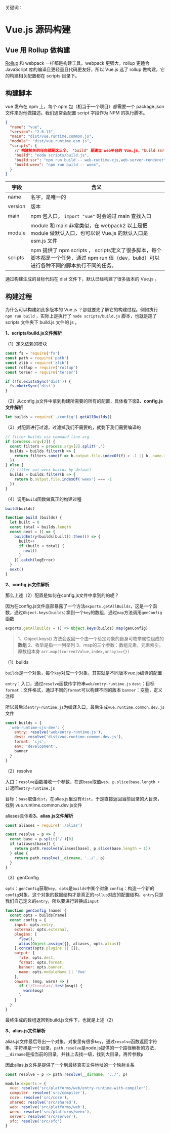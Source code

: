 
关键词：

# Vue.js 源码构建

## Vue 用 Rollup 做构建

[Rollup](https://github.com/rollup/rollup) 和 webpack 一样都是构建工具，webpack 更强大，rollup 更适合 JavaScript 库的编译且更轻量且代码更友好，所以 Vue.js 选了 rollup 做构建，它的构建相关配置都在 scripts 目录下。

## 构建脚本

vue 发布在 npm 上，每个 npm 包（相当于一个项目）都需要一个 package.json 文件来对他做描述。我们通常会配置 script 字段作为 NPM 的执行脚本。

```json
{
  "name": "vue",
  "version": "2.6.13",
  "main": "dist/vue.runtime.common.js",
  "module": "dist/vue.runtime.esm.js",
  "scripts": {
    // 构建相关的任务就是这三个， "build" 是建立 web平台的 Vue.js，"build ssr" 是输出跟 server renderer 相关，"build weex" 是跟 weex 相关
    "build": "node scripts/build.js",
    "build:ssr": "npm run build -- web-runtime-cjs,web-server-renderer",
    "build:weex": "npm run build -- weex",
  }
}
```

| 字段    | 含义                                                                                                                                            |
| ------- | ----------------------------------------------------------------------------------------------------------------------------------------------- |
| name    | 名字，是唯一的                                                                                                                                            |
| version | 版本                                                                                                                                            |
| main    | npm 包入口， `import "vue"` 时会通过 main 查找入口                                                                                                                                            |
| module  | module 和 main 非常类似，在 webpack2 以上是把 module 做默认入口，也可以说 Vue.js 的默认入口是 esm.js 文件                                                                                        |
| scripts | npm 提供了 npm scripts ， scripts定义了很多脚本，每个脚本都是一个任务，通过 npm run 值（dev，bulid）可以进行各种不同的脚本执行不同的任务。|

通过构建生成的目标代码在 dist 文件下，默认已经构建了很多版本的 Vue.js 。

## 构建过程

为什么可以构建如此多版本的 Vue.js ？那就要先了解它的构建过程。例如执行 `npm run build` ，实际上是执行了 `node scripts/build.js` 脚本，也就是跑了 scripts 文件夹下 build.js 文件的 js 。

**1、scripts/build.js文件解析**

（1）定义依赖的模块

```javascript
const fs = require('fs')
const path = require('path')
const zlib = require('zlib')
const rollup = require('rollup')
const terser = require('terser')

if (!fs.existsSync('dist')) {
  fs.mkdirSync('dist')
}
```

（2）从config.js文件中拿到构建所需要的所有的配置，具体看下面**2、config.js文件解析**

```javascript
let builds = require('./config').getAllBuilds()
```

（3）对配置进行过滤，过滤掉我们不需要的，就剩下我们需要编译的

```javascript
// filter builds via command line arg
if (process.argv[2]) {
  const filters = process.argv[2].split(',')
  builds = builds.filter(b => {
    return filters.some(f => b.output.file.indexOf(f) > -1 || b._name.indexOf(f) > -1)
  })
} else {
  // filter out weex builds by default
  builds = builds.filter(b => {
    return b.output.file.indexOf('weex') === -1
  })
}
```

（4）调用`build`函数做真正的构建过程

```javascript
build(builds)

function build (builds) {
  let built = 0
  const total = builds.length
  const next = () => {
    buildEntry(builds[built]).then(() => {
      built++
      if (built < total) {
        next()
      }
    }).catch(logError)
  }
  next()
}
```

**2、config.js文件解析**

那么上述（2）配置是如何在config.js文件中拿到的的呢？

因为在config.js文件底部暴露了一个方法```exports.getAllBuilds```，这是一个函数，通过```Object.keys(builds)```拿到一个```key```的数组，通过```map```方法调用```genConfig```函数

```javascript
exports.getAllBuilds = () => Object.keys(builds).map(genConfig)
```

> 1、Object.keys() 方法会返回一个由一个给定对象的自身可枚举属性组成的**数组**
> 2、枚举是指一一列举列
> 3、map的三个参数：数组元素，元素索引，原数组本身 `arr.map((currentValue,index,array)=>{})`

（1）builds

`builds`是一个对象，每个`key`对应一个对象，其实就是不同版本vue.js编译的配置

`entry`：入口，通过`resolve`函数传字符串`web/entry-runtime.js`
`dest`：目标
`format`：文件格式，通过不同的```format```可以构建不同的版本
`banner`：变量，定义注释

所以最后以```entry-runtime.js```为编译入口，最后生成```vue.runtime.common.dev.js```文件

```javascript
const builds = {
  'web-runtime-cjs-dev': {
    entry: resolve('web/entry-runtime.js'),
    dest: resolve('dist/vue.runtime.common.dev.js'),
    format: 'cjs',
    env: 'development',
    banner
  }
}
```


（2）resolve

入口：```resolve```函数接收一个参数，在这```base```取值```web```，```p.slice(base.length + 1)```返回```entry-runtime.js```

目标：```base```取值```dist```，在alias.js里没有```dist```，于是直接返回当前目录的大目录，找到 vue.runtime.common.dev.js文件

aliases具体看**3、alias.js文件解析**

```javascript
const aliases = require('./alias')

const resolve = p => {
  const base = p.split('/')[0]
  if (aliases[base]) {
    return path.resolve(aliases[base], p.slice(base.length + 1))
  } else {
    return path.resolve(__dirname, '../', p)
  }
}
```

（3）genConfig

```opts```：```genConfig```获取```key```，```opts```是```builds```中某个对象
```config```：构造一个新的```config```对象，这个对象的数据结构才是真正的```rollup```对应的配置结构，```entry```只是我们自己定义的```entry```，所以要进行转换成```input```

```javascript
function genConfig (name) {
  const opts = builds[name]
  const config = {
    input: opts.entry,
    external: opts.external,
    plugins: [
      flow(),
      alias(Object.assign({}, aliases, opts.alias))
    ].concat(opts.plugins || []),
    output: {
      file: opts.dest,
      format: opts.format,
      banner: opts.banner,
      name: opts.moduleName || 'Vue'
    },
    onwarn: (msg, warn) => {
      if (!/Circular/.test(msg)) {
        warn(msg)
      }
    }
  }
}
```

最终生成的数组返回到build.js文件下，也就是上述（2）

**3、alias.js文件解析**

alias.js文件最后导出一个对象，对象里有很多```key```，通过```resolve```函数返回字符串，字符串是一个目录，```path.resolve```是node.js提供的一个路径解析的方法，```__dirname```是指当前的目录，并往上去找一级，找到大目录，再传参数```p```

因此alias.js文件是提供了一个到最终真实文件地址的一个映射关系

```javascript
const resolve = p => path.resolve(__dirname, '../', p)

module.exports = {
  vue: resolve('src/platforms/web/entry-runtime-with-compiler'),
  compiler: resolve('src/compiler'),
  core: resolve('src/core'),
  shared: resolve('src/shared'),
  web: resolve('src/platforms/web'),
  weex: resolve('src/platforms/weex'),
  server: resolve('src/server'),
  sfc: resolve('src/sfc')
}
```
